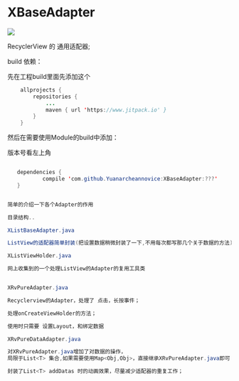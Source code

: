 # XBaseAdapter

[![](https://jitpack.io/v/Yuanarcheannovice/XBaseAdapter.svg)](https://jitpack.io/#Yuanarcheannovice/XBaseAdapter)

RecyclerView 的 通用适配器;  


build 依赖：

先在工程build里面先添加这个
```java
	allprojects {
		repositories {
			...
			maven { url 'https://www.jitpack.io' }
		}
	}
 ```
 然后在需要使用Module的build中添加：
 
 版本号看左上角
 ```java
 
 	dependencies {
	        compile 'com.github.Yuanarcheannovice:XBaseAdapter:???'
	}

 ```
 ```java

简单的介绍一下各个Adapter的作用

目录结构..		

XListBaseAdapter.java	

ListView的适配器简单封装(把设置数据稍微封装了一下,不用每次都写那几个关于数据的方法)

XListViewHolder.java 

网上收集到的一个处理ListView的Adapter的复用工具类


XRvPureAdapter.java	

Recyclerview的Adapter，处理了 点击，长按事件；

处理onCreateViewHolder的方法；

使用时只需要 设置Layout，和绑定数据

XRvPureDataAdapter.java

对XRvPureAdapter.java增加了对数据的操作，
局限于List<T> 集合,如果需要使用Map<Obj,Obj>，直接继承XRvPureAdapter.java即可；

封装了List<T> addDatas 时的动画效果，尽量减少适配器的重复工作；
 ```

